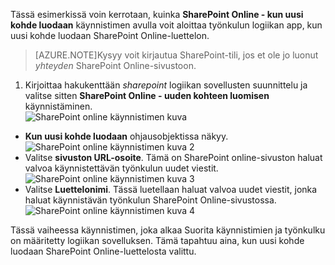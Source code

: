 Tässä esimerkissä voin kerrotaan, kuinka **SharePoint Online - kun uusi kohde luodaan** käynnistimen avulla voit aloittaa työnkulun logiikan app, kun uusi kohde luodaan SharePoint Online-luettelon.

>[AZURE.NOTE]Kysyy voit kirjautua SharePoint-tili, jos et ole jo luonut *yhteyden* SharePoint Online-sivustoon.  

1. Kirjoittaa hakukenttään *sharepoint* logiikan sovellusten suunnittelu ja valitse sitten **SharePoint Online - uuden kohteen luomisen** käynnistäminen.  
![SharePoint online käynnistimen kuva](./media/connectors-create-api-sharepointonline/trigger-1.png)  
- **Kun uusi kohde luodaan** ohjausobjektissa näkyy.  
![SharePoint online käynnistimen kuva 2](./media/connectors-create-api-sharepointonline/trigger-2.png)   
- Valitse **sivuston URL-osoite**. Tämä on SharePoint online-sivuston haluat valvoa käynnistettävän työnkulun uudet viestit.  
![SharePoint online käynnistimen kuva 3](./media/connectors-create-api-sharepointonline/trigger-3.png)   
- Valitse **Luettelonimi**. Tässä luetellaan haluat valvoa uudet viestit, jonka haluat käynnistävän työnkulun SharePoint Online-sivustossa.  
![SharePoint online käynnistimen kuva 4](./media/connectors-create-api-sharepointonline/trigger-4.png)   

Tässä vaiheessa käynnistimen, joka alkaa Suorita käynnistimien ja työnkulku on määritetty logiikan sovelluksen. Tämä tapahtuu aina, kun uusi kohde luodaan SharePoint Online-luettelosta valittu.  